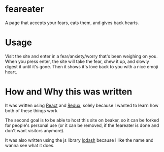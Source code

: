 # feareater
A page that accepts your fears, eats them, and gives back hearts. 

# Usage

Visit the site and enter in a fear/anxiety/worry that's been weighing on you.  When you press enter, the site will take the fear, chew it up, and slowly digest it until it's gone.  Then it shows it's love back to you with a nice emoji heart.

# How and Why this was written

It was written using [React](https://reactjs.org/) and [Redux](https://redux.js.org/), solely because I wanted to learn how both of these things work.  

The second goal is to be able to host this site on beaker, so it can be forked for people's personal use (or it can be removed, if the feareater is done and don't want visitors anymore).  

It was also written using the js library [lodash](https://lodash.com/) because I like the name and wanna see what it does.  
